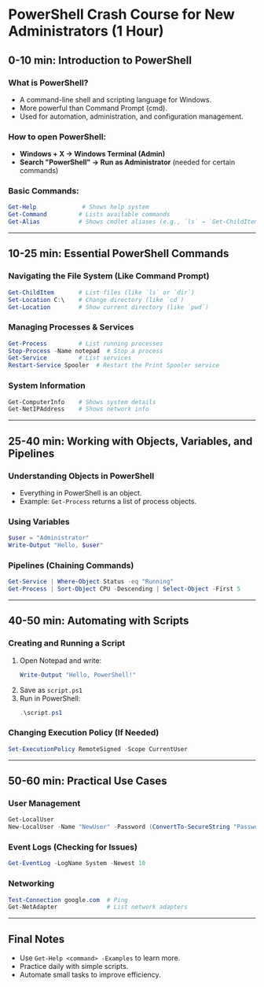 # PowerShell Crash Course for New Administrators (1 Hour)

## 0-10 min: Introduction to PowerShell

### What is PowerShell?
- A command-line shell and scripting language for Windows.
- More powerful than Command Prompt (cmd).
- Used for automation, administration, and configuration management.

### How to open PowerShell:
- **Windows + X → Windows Terminal (Admin)**
- **Search "PowerShell" → Run as Administrator** (needed for certain commands)

### Basic Commands:
```powershell
Get-Help             # Shows help system
Get-Command         # Lists available commands
Get-Alias           # Shows cmdlet aliases (e.g., `ls` → `Get-ChildItem`)
```

---

## 10-25 min: Essential PowerShell Commands

### Navigating the File System (Like Command Prompt)
```powershell
Get-ChildItem       # List files (like `ls` or `dir`)
Set-Location C:\    # Change directory (like `cd`)
Get-Location        # Show current directory (like `pwd`)
```

### Managing Processes & Services
```powershell
Get-Process         # List running processes
Stop-Process -Name notepad  # Stop a process
Get-Service         # List services
Restart-Service Spooler  # Restart the Print Spooler service
```

### System Information
```powershell
Get-ComputerInfo    # Shows system details
Get-NetIPAddress    # Shows network info
```

---

## 25-40 min: Working with Objects, Variables, and Pipelines

### Understanding Objects in PowerShell
- Everything in PowerShell is an object.
- Example: `Get-Process` returns a list of process objects.

### Using Variables
```powershell
$user = "Administrator"
Write-Output "Hello, $user"
```

### Pipelines (Chaining Commands)
```powershell
Get-Service | Where-Object Status -eq "Running"
Get-Process | Sort-Object CPU -Descending | Select-Object -First 5
```

---

## 40-50 min: Automating with Scripts

### Creating and Running a Script
1. Open Notepad and write:
   ```powershell
   Write-Output "Hello, PowerShell!"
   ```
2. Save as `script.ps1`
3. Run in PowerShell:
   ```powershell
   .\script.ps1
   ```

### Changing Execution Policy (If Needed)
```powershell
Set-ExecutionPolicy RemoteSigned -Scope CurrentUser
```

---

## 50-60 min: Practical Use Cases

### User Management
```powershell
Get-LocalUser
New-LocalUser -Name "NewUser" -Password (ConvertTo-SecureString "Password123" -AsPlainText -Force)
```

### Event Logs (Checking for Issues)
```powershell
Get-EventLog -LogName System -Newest 10
```

### Networking
```powershell
Test-Connection google.com  # Ping
Get-NetAdapter              # List network adapters
```

---

## Final Notes
- Use `Get-Help <command> -Examples` to learn more.
- Practice daily with simple scripts.
- Automate small tasks to improve efficiency.
